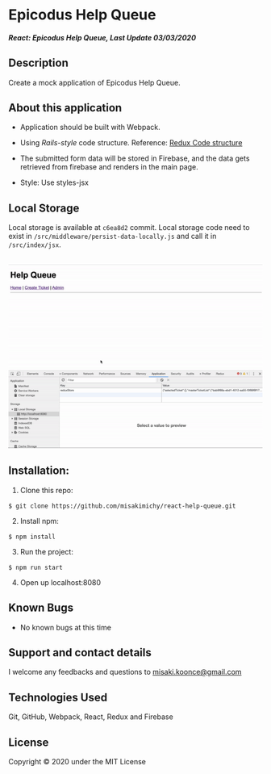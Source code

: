 # Epicodus Help Queue

#### _React: Epicodus Help Queue, Last Update 03/03/2020_

## Description
Create a mock application of Epicodus Help Queue. 

## About this application
- Application should be built with Webpack.

- Using _Rails-style_ code structure. Reference: [Redux Code structure](https://redux.js.org/faq/code-structure/)

- The submitted form data will be stored in Firebase, and the data gets retrieved from firebase and renders in the main page.

- Style: Use styles-jsx


## Local Storage
Local storage is available at `c6ea8d2` commit. Local storage code need to exist in `/src/middleware/persist-data-locally.js` and call it in `/src/index/jsx`.<br><br>

![gif of local storage](img/local-storage.gif)



## Installation:
1. Clone this repo:
```
$ git clone https://github.com/misakimichy/react-help-queue.git
```

2. Install npm:

```
$ npm install
```

3. Run the project:
```
$ npm run start 
```

4. Open up localhost:8080


## Known Bugs
- No known bugs at this time

## Support and contact details
I welcome any feedbacks and questions to misaki.koonce@gmail.com

## Technologies Used
Git, GitHub, Webpack, React, Redux and Firebase

## License
Copyright © 2020 under the MIT License

